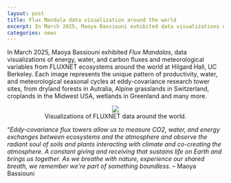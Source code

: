 ```yaml
---
layout: post
title: Flux Mandala data visualization around the world
excerpt: In March 2025, Maoya Bassiouni exhibited data visualizations of energy, water, and carbon fluxes and meteorological variables from FLUXNET ecosystems around the world.
categories: news
---
```


In March 2025, Maoya Bassiouni exhibited <i>Flux Mandalas</i>, data visualizations of energy, water, and carbon fluxes and meteorological variables from FLUXNET ecosystems around the world at Hilgard Hall, UC Berkeley. Each image represents the unique pattern of productivity, water, and meteorological seasonal cycles at eddy-covariance research tower sites, from dryland forests in Autralia, Alpine grasslands in Switzerland, croplands in the Midwest USA, wetlands in Greenland and many more.

<figure style="text-align: center;" >
  <img src="https://fluxnetart.github.io/images/flux_manadala_stack_soma.gif" style="max-height: 700px; height: auto;">
  <figcaption>Visualizations of FLUXNET data around the world.</figcaption>
</figure>

“<i>Eddy-covariance flux towers allow us to measure CO2, water, and energy exchanges between ecosystems and the atmosphere and observe the radiant soul of soils and plants interacting with climate and co-creating the atmosphere. A constant giving and receiving that sustains life on Earth and brings us together. As we breathe with nature, experience our shared breath, we remember we're part of something boundless. </i> –  Maoya Bassiouni

